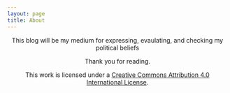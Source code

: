 ```yaml
---
layout: page
title: About
---
```


This blog will be my medium for expressing, evaulating, and checking my political beliefs 

Thank you for reading.

<style>
p {text-align: center;}
</style>  
This work is licensed under a [Creative Commons Attribution 4.0 International License](http://creativecommons.org/licenses/by/4.0/).